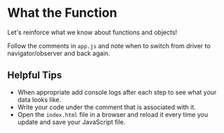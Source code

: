 # What the Function

Let's reinforce what we know about functions and objects!

Follow the comments in `app.js` and note when to switch from driver
to navigator/observer and back again.

## Helpful Tips

* When appropriate add console logs after each step to see what your
data looks like.
* Write your code under the comment that is associated with it.
* Open the `index.html` file in a browser and reload it every time you update and
save your JavaScript file.
